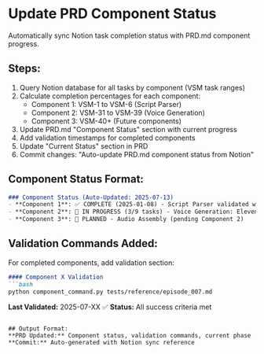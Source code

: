 # Update PRD Component Status

Automatically sync Notion task completion status with PRD.md component progress.

## Steps:
1. Query Notion database for all tasks by component (VSM task ranges)
2. Calculate completion percentages for each component:
   - Component 1: VSM-1 to VSM-6 (Script Parser)
   - Component 2: VSM-31 to VSM-39 (Voice Generation) 
   - Component 3: VSM-40+ (Future components)
3. Update PRD.md "Component Status" section with current progress
4. Add validation timestamps for completed components
5. Update "Current Status" section in PRD
6. Commit changes: "Auto-update PRD.md component status from Notion"

## Component Status Format:
```markdown
### Component Status (Auto-Updated: 2025-07-13)
- **Component 1**: ✅ COMPLETE (2025-01-08) - Script Parser validated with Episode 7
- **Component 2**: 🚧 IN PROGRESS (3/9 tasks) - Voice Generation: ElevenLabs integration
- **Component 3**: 📝 PLANNED - Audio Assembly (pending Component 2)
```

## Validation Commands Added:
For completed components, add validation section:
```markdown
#### Component X Validation
```bash
python component_command.py tests/reference/episode_007.md
```
**Last Validated:** 2025-07-XX ✅ **Status:** All success criteria met
```

## Output Format:
**PRD Updated:** Component status, validation commands, current phase
**Commit:** Auto-generated with Notion sync reference